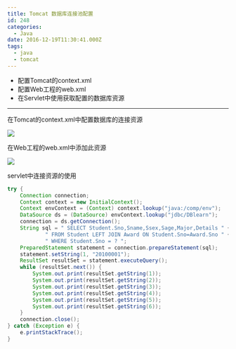 ```yaml
---
title: Tomcat 数据库连接池配置
id: 248
categories:
  - Java
date: 2016-12-19T11:30:41.000Z
tags:
  - java
  - tomcat
---
```


+ 配置Tomcat的context.xml
+ 配置Web工程的web.xml
+ 在Servlet中使用获取配置的数据库资源

<!--more-->

----

在Tomcat的context.xml中配置数据库的连接资源

![](/images/2016/12/QQ截图20161213094556.png)

在Web工程的web.xml中添加此资源

![](/images/2016/12/QQ截图20161213094748.png)

servlet中连接资源的使用
```java
try {
    Connection connection;
    Context context = new InitialContext();
    Context envContext = (Context) context.lookup("java:/comp/env");
    DataSource ds = (DataSource) envContext.lookup("jdbc/DBlearn");
    connection = ds.getConnection();
    String sql = " SELECT Student.Sno,Sname,Ssex,Sage,Major,Details " +
            " FROM Student LEFT JOIN Award ON Student.Sno=Award.Sno " +
            " WHERE Student.Sno = ? ";
    PreparedStatement statement = connection.prepareStatement(sql);
    statement.setString(1, "20100001");
    ResultSet resultSet = statement.executeQuery();
    while (resultSet.next()) {
        System.out.print(resultSet.getString(1));
        System.out.print(resultSet.getString(2));
        System.out.print(resultSet.getString(3));
        System.out.print(resultSet.getString(4));
        System.out.print(resultSet.getString(5));
        System.out.print(resultSet.getString(6));
    }
    connection.close();
} catch (Exception e) {
    e.printStackTrace();
}
```
